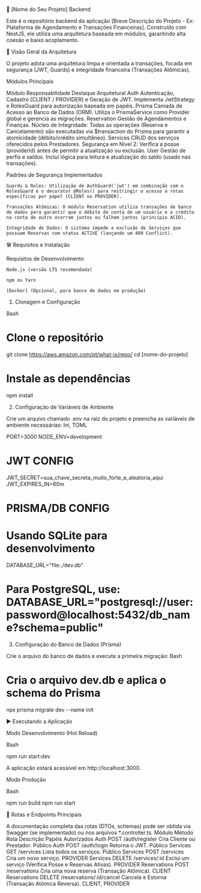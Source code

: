 🚀 [Nome do Seu Projeto] Backend

Este é o repositório backend da aplicação [Breve Descrição do Projeto - Ex: Plataforma de Agendamento e Transações Financeiras]. Construído com NestJS, ele utiliza uma arquitetura baseada em módulos, garantindo alta coesão e baixo acoplamento.

🌟 Visão Geral da Arquitetura

O projeto adota uma arquitetura limpa e orientada a transações, focada em segurança (JWT, Guards) e integridade financeira (Transações Atômicas).

Módulos Principais

Módulo	Responsabilidade	Destaque Arquitetural
Auth	Autenticação, Cadastro (CLIENT / PROVIDER) e Geração de JWT.	Implementa JwtStrategy e RolesGuard para autorização baseada em papéis.
Prisma	Camada de Acesso ao Banco de Dados (ORM).	Utiliza o PrismaService como Provider global e gerencia as migrações.
Reservation	Gestão de Agendamentos e Finanças.	Núcleo de Integridade: Todas as operações (Reserva e Cancelamento) são executadas via $transaction do Prisma para garantir a atomicidade (débito/crédito simultâneo).
Services	CRUD dos serviços oferecidos pelos Prestadores.	Segurança em Nível 2: Verifica a posse (providerId) antes de permitir a atualização ou exclusão.
User	Gestão de perfis e saldos.	Inclui lógica para leitura e atualização do saldo (usado nas transações).

Padrões de Segurança Implementados

    Guards & Roles: Utilização de AuthGuard('jwt') em combinação com o RolesGuard e o decorator @Roles() para restringir o acesso a rotas específicas por papel (CLIENT ou PROVIDER).

    Transações Atômicas: O módulo Reservation utiliza transações de banco de dados para garantir que o débito da conta de um usuário e o crédito na conta de outro ocorram juntos ou falhem juntos (princípio ACID).

    Integridade de Dados: O sistema impede a exclusão de Serviços que possuam Reservas com status ACTIVE (lançando um 409 Conflict).

🛠️ Requisitos e Instalação

Requisitos de Desenvolvimento

    Node.js (versão LTS recomendada)

    npm ou Yarn

    [Docker] (Opcional, para banco de dados em produção)

1. Clonagem e Configuração

Bash

# Clone o repositório
git clone https://aws.amazon.com/pt/what-is/repo/
cd [nome-do-projeto]

# Instale as dependências
npm install

2. Configuração de Variáveis de Ambiente

Crie um arquivo chamado .env na raiz do projeto e preencha as variáveis de ambiente necessárias:
Ini, TOML

PORT=3000
NODE_ENV=development

# JWT CONFIG
JWT_SECRET=sua_chave_secreta_muito_forte_e_aleatoria_aqui
JWT_EXPIRES_IN=60m

# PRISMA/DB CONFIG
# Usando SQLite para desenvolvimento
DATABASE_URL="file:./dev.db" 
# Para PostgreSQL, use: DATABASE_URL="postgresql://user:password@localhost:5432/db_name?schema=public"

3. Configuração do Banco de Dados (Prisma)

Crie o arquivo do banco de dados e execute a primeira migração:
Bash

# Cria o arquivo dev.db e aplica o schema do Prisma
npx prisma migrate dev --name init

▶️ Executando a Aplicação

Modo Desenvolvimento (Hot Reload)

Bash

npm run start:dev

A aplicação estará acessível em http://localhost:3000.

Modo Produção

Bash

npm run build
npm run start

🧪 Rotas e Endpoints Principais

A documentação completa das rotas (DTOs, schemas) pode ser obtida via Swagger (se implementado) ou nos arquivos *.controller.ts.
Módulo	Método	Rota	Descrição	Papéis Autorizados
Auth	POST	/auth/register	Cria Cliente ou Prestador.	Público
Auth	POST	/auth/login	Retorna o JWT.	Público
Services	GET	/services	Lista todos os serviços.	Público
Services	POST	/services	Cria um novo serviço.	PROVIDER
Services	DELETE	/services/:id	Exclui um serviço (Verifica Posse e Reservas Ativas).	PROVIDER
Reservations	POST	/reservations	Cria uma nova reserva (Transação Atômica).	CLIENT
Reservations	DELETE	/reservations/:id/cancel	Cancela e Estorna (Transação Atômica Reversa).	CLIENT, PROVIDER

